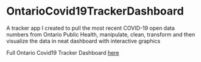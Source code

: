 # OntarioCovid19TrackerDashboard
A tracker app I created to pull the most recent COVID-19 open data numbers from Ontario Public Health, manipulate, clean, transform and then visualize the data in neat dashboard with interactive graphics 

Full Ontario Covid19 Tracker Dashboard [here](https://rpubs.com/PatrickSch/626725)
